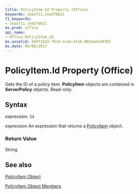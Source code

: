 ```yaml
---
title: PolicyItem.Id Property (Office)
keywords: vbaof11.chm278021
f1_keywords:
- vbaof11.chm278021
ms.prod: office
api_name:
- Office.PolicyItem.Id
ms.assetid: b94f1822-78c9-ecad-e11b-002eae5e9762
ms.date: 06/08/2017
---
```



# PolicyItem.Id Property (Office)

Gets the ID of a policy item.  **PolicyItem** objects are contained in **ServerPolicy** objects. Read-only.


## Syntax

 _expression_. `Id`

 _expression_ An expression that returns a [PolicyItem](./Office.PolicyItem.md) object.


### Return Value

String


## See also


[PolicyItem Object](Office.PolicyItem.md)



[PolicyItem Object Members](./overview/policyitem-members-office.md)


